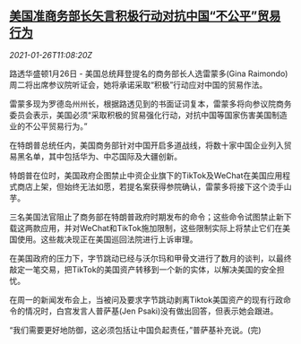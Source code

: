 <!--1611660197000-->
[美国准商务部长矢言积极行动对抗中国“不公平”贸易行为](https://cn.reuters.com/article/us-moc-raimondo-china-0126-idCNKBS29V15P)
------

<div><i>2021-01-26T11:08:20Z</i></div><p>路透华盛顿1月26日 - 美国总统拜登提名的商务部长人选雷蒙多(Gina Raimondo)周二将出席参议院听证会，她将承诺采取“积极”行动应对中国的贸易作法。</p><p>雷蒙多现为罗德岛州州长，根据路透见到的书面证词复本，雷蒙多将向参议院商务委员会表示，美国必须“采取积极的贸易强化行动，对抗中国等国家伤害美国制造业的不公平贸易行为。”</p><p>在特朗普总统任内，美国商务部针对中国开启多道战线，将数十家中国企业列入贸易黑名单，其中包括华为、中芯国际及大疆创新。</p><p>特朗普在位时，美国政府企图禁止中资企业旗下的TikTok及WeChat在美国应用程式商店上架，但始终无法如愿，若提名案获得参院确认，雷蒙多将接下这个烫手山芋。</p><p>三名美国法官阻止了商务部在特朗普政府时期发布的命令；这些命令试图禁止新下载这两款应用，并对WeChat和TikTok施加限制，这些限制实际上将禁止它们在美国使用。这些裁决现正在美国巡回法院进行上诉审理。</p><p>在美国政府的压力下，字节跳动已经与沃尔玛和甲骨文进行了数月的谈判，以最终敲定一笔交易，把TikTok的美国资产转移到一个新的实体，以解决美国的安全担忧。</p><p>在周一的新闻发布会上，当被问及要求字节跳动剥离Tiktok美国资产的现有行政命令的情况时，白宫发言人普萨基(Jen Psaki)没有做出回答，但表示她会跟进。</p><p>“我们需要更好地防御，这必须包括让中国负起责任，”普萨基补充说。(完)</p>

